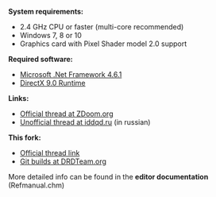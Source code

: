 **System requirements:**
- 2.4 GHz CPU or faster (multi-core recommended)
- Windows 7, 8 or 10
- Graphics card with Pixel Shader model 2.0 support

**Required software:**
- [Microsoft .Net Framework 4.6.1](https://www.microsoft.com/en-ca/download/details.aspx?id=49981)
- [DirectX 9.0 Runtime](https://www.microsoft.com/en-us/download/details.aspx?id=35&44F86079-8679-400C-BFF2-9CA5F2BCBDFC=1)

**Links:**
- [Official thread at ZDoom.org](http://forum.zdoom.org/viewtopic.php?f=3&t=32392) 
- [Unofficial thread at iddqd.ru](http://i.iddqd.ru/viewtopic.php?t=522) (in russian)

**This fork:**
- [Official thread link](https://forum.zdoom.org/viewtopic.php?f=44&t=54957)
- [Git builds at DRDTeam.org](http://devbuilds.drdteam.org/gzdbbf/) 

More detailed info can be found in the **editor documentation** (Refmanual.chm)

